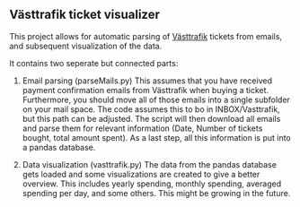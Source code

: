 **Västtrafik ticket visualizer**
--------------------------------

This project allows for automatic parsing of [Västtrafik](https://www.vasttrafik.se) tickets from emails, and subsequent visualization of the data.

It contains two seperate but connected parts:

1. Email parsing (parseMails.py)
    This assumes that you have received payment confirmation emails from Västtrafik when buying a ticket.
    Furthermore, you should move all of those emails into a single subfolder on your mail space. The code assumes this to bo in INBOX/Vasttrafik, 
    but this path can be adjusted. The script will then download all emails and parse them for relevant information (Date, Number of tickets bought, total amount spent).
	As a last step, all this information is put into a pandas database.

2. Data visualization (vasttrafik.py)
    The data from the pandas database gets loaded and some visualizations are created to give a better overview.
    This includes yearly spending, monthly spending, averaged spending per day, and some others. This might be growing in the future.
